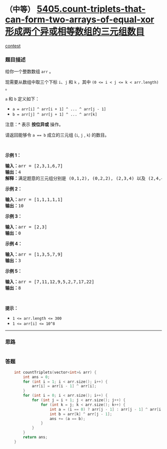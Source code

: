 # `（中等）` [5405.count-triplets-that-can-form-two-arrays-of-equal-xor 形成两个异或相等数组的三元组数目](https://leetcode-cn.com/problems/count-triplets-that-can-form-two-arrays-of-equal-xor/)

[contest](https://leetcode-cn.com/contest/weekly-contest-188/problems/count-triplets-that-can-form-two-arrays-of-equal-xor/)

### 题目描述
<p>给你一个整数数组 <code>arr</code> 。</p>

<p>现需要从数组中取三个下标 <code>i</code>、<code>j</code> 和 <code>k</code> ，其中 <code>(0 <= i < j <= k < arr.length)</code> 。</p>

<p><code>a</code> 和 <code>b</code> 定义如下：</p>

<ul>
	<li><code>a = arr[i] ^ arr[i + 1] ^ ... ^ arr[j - 1]</code></li>
	<li><code>b = arr[j] ^ arr[j + 1] ^ ... ^ arr[k]</code></li>
</ul>

<p>注意：<strong>^</strong> 表示 <strong>按位异或</strong> 操作。</p>

<p>请返回能够令 <code>a == b</code> 成立的三元组 (<code>i</code>, <code>j</code> , <code>k</code>) 的数目。</p>

<p>&nbsp;</p>

<p><strong>示例 1：</strong></p>

<pre><strong>输入：</strong>arr = [2,3,1,6,7]
<strong>输出：</strong>4
<strong>解释：</strong>满足题意的三元组分别是 (0,1,2), (0,2,2), (2,3,4) 以及 (2,4,4)
</pre>

<p><strong>示例 2：</strong></p>

<pre><strong>输入：</strong>arr = [1,1,1,1,1]
<strong>输出：</strong>10
</pre>

<p><strong>示例 3：</strong></p>

<pre><strong>输入：</strong>arr = [2,3]
<strong>输出：</strong>0
</pre>

<p><strong>示例 4：</strong></p>

<pre><strong>输入：</strong>arr = [1,3,5,7,9]
<strong>输出：</strong>3
</pre>

<p><strong>示例 5：</strong></p>

<pre><strong>输入：</strong>arr = [7,11,12,9,5,2,7,17,22]
<strong>输出：</strong>8
</pre>

<p>&nbsp;</p>

<p><strong>提示：</strong></p>

<ul>
	<li><code>1 <= arr.length <= 300</code></li>
	<li><code>1 <= arr[i] <= 10^8</code></li>
</ul>


---
### 思路
```
```



### 答题
``` C++
    int countTriplets(vector<int>& arr) {
        int ans = 0;
        for (int i = 1; i < arr.size(); i++) {
            arr[i] = arr[i - 1] ^ arr[i];
        }
        for (int i = 0; i < arr.size(); i++) {
            for (int j = i + 1; j < arr.size(); j++) {
                for (int k = j; k < arr.size(); k++) {
                    int a = (i == 0) ? arr[j - 1] : arr[j - 1] ^ arr[i - 1];
                    int b = arr[k] ^ arr[j - 1];
                    ans += (a == b);
                }
            }
        }
        return ans;
    }
```




